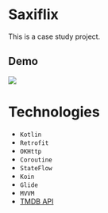 # Saxiflix
This is a case study project.

## Demo
![](https://github.com/EricAlvarez292/saxiflix/blob/main/app/src/main/res/raw/saxiflix_demo.gif)

# Technologies
- `Kotlin` 
- `Retrofit` 
- `OKHttp` 
- `Coroutine` 
- `StateFlow` 
- `Koin` 
- `Glide` 
- `MVVM` 
- [TMDB API](https://pages.github.com/](https://developer.themoviedb.org/reference/intro/getting-started)https://developer.themoviedb.org/reference/intro/getting-started/)



